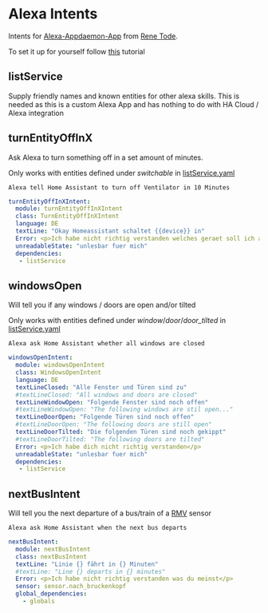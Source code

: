 # Alexa Intents

Intents for [Alexa-Appdaemon-App](https://github.com/ReneTode/Alexa-Appdaemon-App) from [Rene Tode](https://github.com/ReneTode).

To set it up for yourself follow [this](https://github.com/ReneTode/Alexa-Appdaemon-App/blob/master/alexa%20skill%20tutorial.md) tutorial

## listService

Supply friendly names and known entities for other alexa skills.
This is needed as this is a custom Alexa App and has nothing to do with HA Cloud / Alexa integration

## turnEntityOffInX

Ask Alexa to turn something off in a set amount of minutes.

Only works with entities defined under *switchable* in [listService.yaml](https://github.com/eifinger/appdaemon-scripts/blob/master/alexa/listService/listService.yaml)

``Alexa tell Home Assistant to turn off Ventilator in 10 Minutes``

```yaml
turnEntityOffInXIntent:
  module: turnEntityOffInXIntent
  class: TurnEntityOffInXIntent
  language: DE
  textLine: "Okay Homeassistant schaltet {{device}} in"
  Error: <p>Ich habe nicht richtig verstanden welches geraet soll ich ausschalten?</p>
  unreadableState: "unlesbar fuer mich"
  dependencies:
   - listService
```

## windowsOpen

Will tell you if any windows / doors are open and/or tilted

Only works with entities defined under *window*/*door*/*door_tilted* in [listService.yaml](https://github.com/eifinger/appdaemon-scripts/blob/master/alexa/listService/listService.yaml)

``Alexa ask Home Assistant whether all windows are closed``

```yaml
windowsOpenIntent:
  module: windowsOpenIntent
  class: WindowsOpenIntent
  language: DE
  textLineClosed: "Alle Fenster und Türen sind zu"
  #textLineClosed: "All windows and doors are closed"
  textLineWindowOpen: "Folgende Fenster sind noch offen"
  #textLineWindowOpen: "The following windows are stil open..."
  textLineDoorOpen: "Folgende Türen sind noch offen"
  #textLineDoorOpen: "The following doors are still open"
  textLineDoorTilted: "Die folgenden Türen sind noch gekippt"
  #textLineDoorTilted: "The following doors are tilted"
  Error: <p>Ich habe dich nicht richtig verstanden</p>
  unreadableState: "unlesbar fuer mich"
  dependencies:
   - listService
```

## nextBusIntent

Will tell you the next departure of a bus/train of a [RMV](https://www.home-assistant.io/components/sensor.rmvtransport/) sensor

``Alexa ask Home Assistant when the next bus departs``

```yaml
nextBusIntent:
  module: nextBusIntent
  class: nextBusIntent
  textLine: "Linie {} fährt in {} Minuten"
  #textLine: "Line {} departs in {} minutes"
  Error: <p>Ich habe nicht richtig verstanden was du meinst</p>
  sensor: sensor.nach_bruckenkopf
  global_dependencies:
    - globals
```
